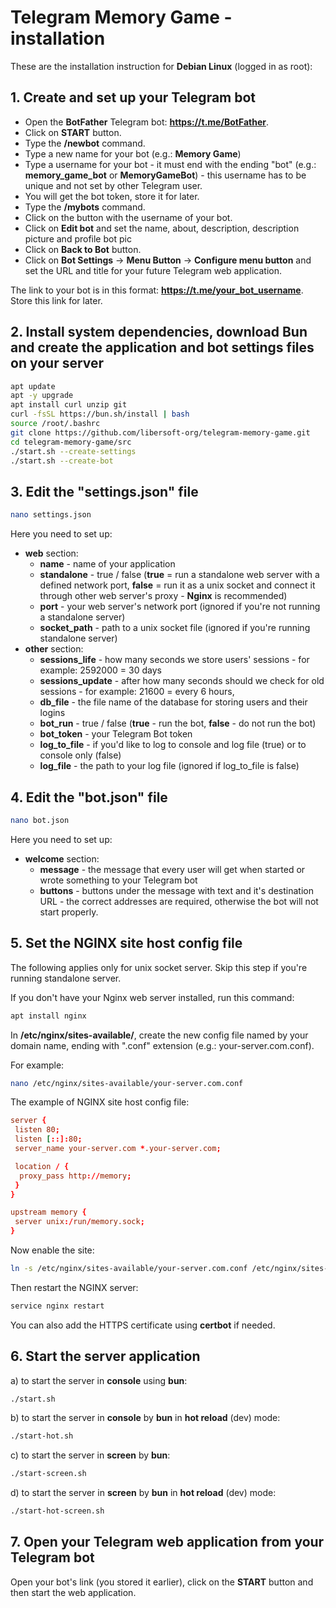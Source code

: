 # Telegram Memory Game - installation

These are the installation instruction for **Debian Linux** (logged in as root):

## 1. Create and set up your Telegram bot

- Open the **BotFather** Telegram bot: **https://t.me/BotFather**.
- Click on **START** button.
- Type the **/newbot** command.
- Type a new name for your bot (e.g.: **Memory Game**)
- Type a username for your bot - it must end with the ending "bot" (e.g.: **memory_game_bot** or **MemoryGameBot**) - this username has to be unique and not set by other Telegram user.
- You will get the bot token, store it for later.
- Type the **/mybots** command.
- Click on the button with the username of your bot.
- Click on **Edit bot** and set the name, about, description, description picture and profile bot pic
- Click on **Back to Bot** button.
- Click on **Bot Settings** -> **Menu Button** -> **Configure menu button** and set the URL and title for your future Telegram web application.

The link to your bot is in this format: **https://t.me/your_bot_username**. Store this link for later.

## 2. Install system dependencies, download Bun and create the application and bot settings files on your server

```bash
apt update
apt -y upgrade
apt install curl unzip git
curl -fsSL https://bun.sh/install | bash
source /root/.bashrc
git clone https://github.com/libersoft-org/telegram-memory-game.git
cd telegram-memory-game/src
./start.sh --create-settings
./start.sh --create-bot
```

## 3. Edit the "settings.json" file

```bash
nano settings.json
```

Here you need to set up:
- **web** section:
  - **name** - name of your application
  - **standalone** - true / false (**true** = run a standalone web server with a defined network port, **false** = run it as a unix socket and connect it through other web server's proxy - **Nginx** is recommended)
  - **port** - your web server's network port (ignored if you're not running a standalone server)
  - **socket_path** - path to a unix socket file (ignored if you're running standalone server)
- **other** section:
  - **sessions_life** - how many seconds we store users' sessions - for example: 2592000 = 30 days
  - **sessions_update** - after how many seconds should we check for old sessions - for example: 21600 = every 6 hours,
  - **db_file** - the file name of the database for storing users and their logins
  - **bot_run** - true / false (**true** - run the bot, **false** - do not run the bot)
  - **bot_token** - your Telegram Bot token
  - **log_to_file** - if you'd like to log to console and log file (true) or to console only (false)
  - **log_file** - the path to your log file (ignored if log_to_file is false)

## 4. Edit the "bot.json" file

```bash
nano bot.json
```

Here you need to set up:
- **welcome** section:
  - **message** - the message that every user will get when started or wrote something to your Telegram bot
  - **buttons** - buttons under the message with text and it's destination URL - the correct addresses are required, otherwise the bot will not start properly.

## 5. Set the NGINX site host config file

The following applies only for unix socket server. Skip this step if you're running standalone server.

If you don't have your Nginx web server installed, run this command:

```bash
apt install nginx
```

In **/etc/nginx/sites-available/**, create the new config file named by your domain name, ending with ".conf" extension (e.g.: your-server.com.conf).

For example:

```bash
nano /etc/nginx/sites-available/your-server.com.conf
```

The example of NGINX site host config file:

```conf
server {
 listen 80;
 listen [::]:80;
 server_name your-server.com *.your-server.com;

 location / {
  proxy_pass http://memory;
 }
}

upstream memory {
 server unix:/run/memory.sock;
}
```

Now enable the site:

```bash
ln -s /etc/nginx/sites-available/your-server.com.conf /etc/nginx/sites-enabled/your-server.com.conf
```

Then restart the NGINX server:

```bash
service nginx restart
```

You can also add the HTTPS certificate using **certbot** if needed.

## 6. Start the server application

a) to start the server in **console** using **bun**:

```bash
./start.sh
```

b) to start the server in **console** by **bun** in **hot reload** (dev) mode:

```bash
./start-hot.sh
```

c) to start the server in **screen** by **bun**:

```bash
./start-screen.sh
```

d) to start the server in **screen** by **bun** in **hot reload** (dev) mode:

```bash
./start-hot-screen.sh
```

## 7. Open your Telegram web application from your Telegram bot

Open your bot's link (you stored it earlier), click on the **START** button and then start the web application.
